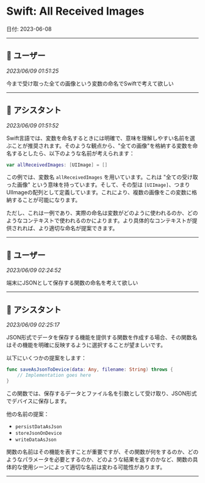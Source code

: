 # Swift: All Received Images

日付: 2023-06-08

---

## 👤 ユーザー
*2023/06/09 01:51:25*

今まで受け取った全ての画像という変数の命名でSwiftで考えて欲しい

---

## 🤖 アシスタント
*2023/06/09 01:51:52*

Swift言語では、変数を命名するときには明確で、意味を理解しやすい名前を選ぶことが推奨されます。そのような観点から、"全ての画像"を格納する変数を命名するとしたら、以下のような名前が考えられます：

```swift
var allReceivedImages: [UIImage] = []
```

この例では、変数名 `allReceivedImages` を用いています。これは "全ての受け取った画像" という意味を持っています。そして、その型は `[UIImage]`、つまりUIImageの配列として定義しています。これにより、複数の画像をこの変数に格納することが可能になります。

ただし、これは一例であり、実際の命名は変数がどのように使われるのか、どのようなコンテキストで使われるのかによります。より具体的なコンテキストが提供されれば、より適切な命名が提案できます。

---

## 👤 ユーザー
*2023/06/09 02:24:52*

端末にJSONとして保存する関数の命名を考えて欲しい

---

## 🤖 アシスタント
*2023/06/09 02:25:17*

JSON形式でデータを保存する機能を提供する関数を作成する場合、その関数名はその機能を明確に反映するように選択することが望ましいです。

以下にいくつかの提案をします：

```swift
func saveAsJsonToDevice(data: Any, filename: String) throws {
    // Implementation goes here
}
```
この関数では、保存するデータとファイル名を引数として受け取り、JSON形式でデバイスに保存します。

他の名前の提案：

- `persistDataAsJson`
- `storeJsonOnDevice`
- `writeDataAsJson`

関数の名前はその機能を表すことが重要ですが、その関数が何をするのか、どのようなパラメータを必要とするのか、どのような結果を返すのかなど、関数の具体的な使用シーンによって適切な名前は変わる可能性があります。

---
